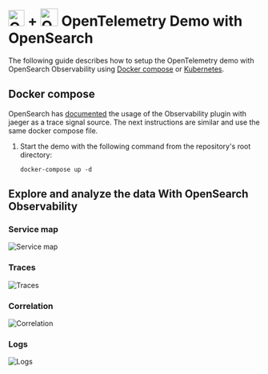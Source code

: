 # <img src="https://opentelemetry.io/img/logos/opentelemetry-logo-nav.png" alt="OTel logo" width="32"> + <img src="https://avatars.githubusercontent.com/u/80134844?s=240&v=4" alt="OTel logo" width="35"> OpenTelemetry Demo with OpenSearch 

The following guide describes how to setup the OpenTelemetry demo with OpenSearch Observability using [Docker compose](#docker-compose) or [Kubernetes](#kubernetes).

## Docker compose

OpenSearch has [documented](https://opensearch.org/docs/latest/observing-your-data/trace/trace-analytics-jaeger/#setting-up-opensearch-to-use-jaeger-data) the usage of the Observability plugin with jaeger as a trace signal source.
The next instructions are similar and use the same docker compose file.
1. Start the demo with the following command from the repository's root directory:
   ```
   docker-compose up -d
   ```

## Explore and analyze the data With OpenSearch Observability

### Service map
![Service map](https://docs.aws.amazon.com/images/opensearch-service/latest/developerguide/images/ta-dashboards-services.png)

### Traces
![Traces](https://opensearch.org/docs/2.6/images/ta-trace.png)

### Correlation
![Correlation](https://opensearch.org/docs/latest/images/observability-trace.png)

### Logs
![Logs](https://opensearch.org/docs/latest/images/trace_log_correlation.gif)